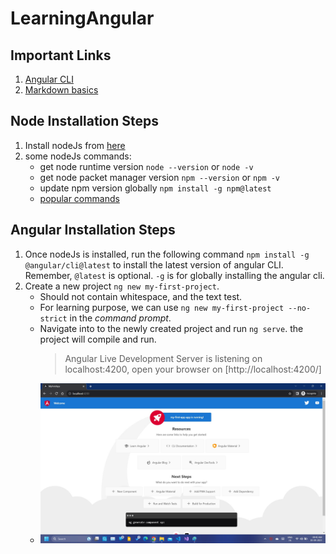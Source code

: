 # LearningAngular

## Important Links

1. [Angular CLI](https://github.com/angular/angular-cli)
2. [Markdown basics](https://www.markdownguide.org/basic-syntax/)

## Node Installation Steps

1. Install nodeJs from [here](https://nodejs.org/en/download)
2. some nodeJs commands:
   - get node runtime version `node --version` or `node -v`
   - get node packet manager version `npm --version` or `npm -v`
   - update npm version globally `npm install -g npm@latest`
   - [popular commands](https://www.javatpoint.com/nodejs-command-line-options)

## Angular Installation Steps

1. Once nodeJs is installed, run the following command `npm install -g @angular/cli@latest` to install the latest version of angular CLI. Remember, `@latest` is optional. `-g` is for globally installing the angular cli.
2. Create a new project `ng new my-first-project`.
   - Should not contain whitespace, and the text test.
   - For learning purpose, we can use `ng new my-first-project --no-strict` in the _command prompt_.
   - Navigate into to the newly created project and run `ng serve`. the project will compile and run.
     > Angular Live Development Server is listening on localhost:4200, open your browser on [http://localhost:4200/]
   - ![landing page](.\images\1.jpg)
